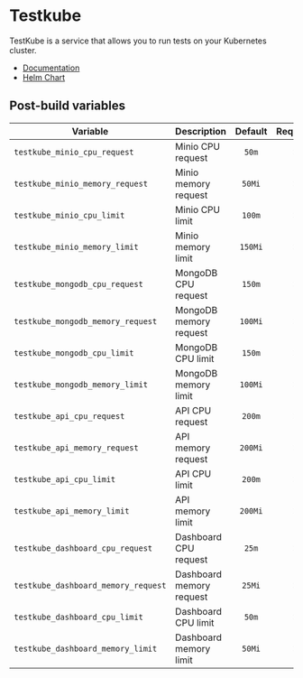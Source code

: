 # Testkube

TestKube is a service that allows you to run tests on your Kubernetes cluster.

- [Documentation](https://docs.testkube.io)
- [Helm Chart](https://github.com/kubeshop/helm-charts/tree/develop/charts/testkube)

## Post-build variables

| Variable                            | Description              | Default | Required |
| ----------------------------------- | ------------------------ | :-----: | :------: |
| `testkube_minio_cpu_request`        | Minio CPU request        |  `50m`  |    ✕     |
| `testkube_minio_memory_request`     | Minio memory request     | `50Mi`  |    ✕     |
| `testkube_minio_cpu_limit`          | Minio CPU limit          |  `100m`  |    ✕     |
| `testkube_minio_memory_limit`       | Minio memory limit       | `150Mi`  |    ✕     |
| `testkube_mongodb_cpu_request`      | MongoDB CPU request      | `150m`  |    ✕     |
| `testkube_mongodb_memory_request`   | MongoDB memory request   | `100Mi` |    ✕     |
| `testkube_mongodb_cpu_limit`        | MongoDB CPU limit        | `150m`  |    ✕     |
| `testkube_mongodb_memory_limit`     | MongoDB memory limit     | `100Mi` |    ✕     |
| `testkube_api_cpu_request`          | API CPU request          | `200m`  |    ✕     |
| `testkube_api_memory_request`       | API memory request       | `200Mi` |    ✕     |
| `testkube_api_cpu_limit`            | API CPU limit            | `200m`  |    ✕     |
| `testkube_api_memory_limit`         | API memory limit         | `200Mi` |    ✕     |
| `testkube_dashboard_cpu_request`    | Dashboard CPU request    |  `25m`  |    ✕     |
| `testkube_dashboard_memory_request` | Dashboard memory request | `25Mi`  |    ✕     |
| `testkube_dashboard_cpu_limit`      | Dashboard CPU limit      |  `50m`  |    ✕     |
| `testkube_dashboard_memory_limit`   | Dashboard memory limit   | `50Mi`  |    ✕     |
